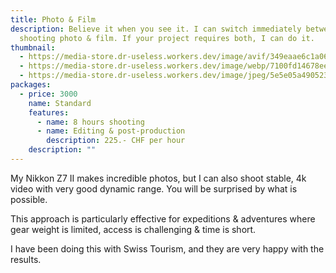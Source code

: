 ```yaml
---
title: Photo & Film
description: Believe it when you see it. I can switch immediately between
  shooting photo & film. If your project requires both, I can do it.
thumbnail:
  - https://media-store.dr-useless.workers.dev/image/avif/349eaae6c1a06cb4b88fc27fc87db4bd1e44b67ccae17ea1ee8a146bf6c5a6ab
  - https://media-store.dr-useless.workers.dev/image/webp/7100fd14678ee00a2af1a564e7730a402ece7e81976706a98711741a0f936bd9
  - https://media-store.dr-useless.workers.dev/image/jpeg/5e5e05a490523d8ee30182322b77e8d77ce2389f81ef8779b8fba13baa01aec4
packages:
  - price: 3000
    name: Standard
    features:
      - name: 8 hours shooting
      - name: Editing & post-production
        description: 225.- CHF per hour
    description: ""
---
```

My Nikkon Z7 II makes incredible photos, but I can also shoot stable, 4k video with very good dynamic range. You will be surprised by what is possible.

This approach is particularly effective for expeditions & adventures where gear weight is limited, access is challenging & time is short.

I have been doing this with Swiss Tourism, and they are very happy with the results.